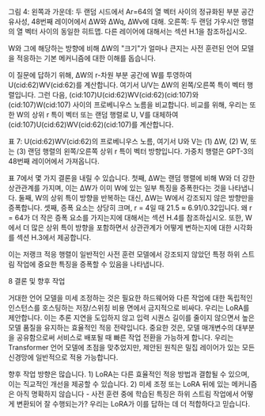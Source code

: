 그림 4: 왼쪽과 가운데: 두 랜덤 시드에서 Ar=64의 열 벡터 사이의 정규화된 부분 공간 유사성, 48번째 레이어에서 ∆W와 ∆Wq, ∆Wv에 대해. 오른쪽: 두 랜덤 가우시안 행렬의 열 벡터 사이의 동일한 히트맵. 다른 레이어에 대해서는 섹션 H.1을 참조하십시오.

W와 그에 해당하는 방향에 비해 ∆W의 "크기"가 얼마나 큰지는 사전 훈련된 언어 모델을 적응하는 기본 메커니즘에 대한 이해를 돕습니다.

이 질문에 답하기 위해, ∆W의 r-차원 부분 공간에 W를 투영하여 U(cid:62)WV(cid:62)를 계산합니다. 여기서 U/V는 ∆W의 왼쪽/오른쪽 특이 벡터 행렬입니다. 그런 다음, (cid:107)U(cid:62)WV(cid:62)(cid:107)와 (cid:107)W(cid:107) 사이의 프로베니우스 노름을 비교합니다. 비교를 위해, 우리는 또한 W의 상위 r 특이 벡터 또는 랜덤 행렬로 U, V를 대체하여 (cid:107)U(cid:62)WV(cid:62)(cid:107)를 계산합니다.

표 7: U(cid:62)WV(cid:62)의 프로베니우스 노름, 여기서 U와 V는 (1) ∆W, (2) W, 또는 (3) 랜덤 행렬의 왼쪽/오른쪽 상위 r 특이 벡터 방향입니다. 가중치 행렬은 GPT-3의 48번째 레이어에서 가져옵니다.

표 7에서 몇 가지 결론을 내릴 수 있습니다. 첫째, ∆W는 랜덤 행렬에 비해 W와 더 강한 상관관계를 가지며, 이는 ∆W가 이미 W에 있는 일부 특징을 증폭한다는 것을 나타냅니다. 둘째, W의 상위 특이 방향을 반복하는 대신, ∆W는 W에서 강조되지 않은 방향만을 증폭합니다. 셋째, 증폭 요소는 상당히 크며, r = 4일 때 21.5 ≈ 6.91/0.32입니다. 왜 r = 64가 더 작은 증폭 요소를 가지는지에 대해서는 섹션 H.4를 참조하십시오. 또한, W에서 더 많은 상위 특이 방향을 포함하면서 상관관계가 어떻게 변하는지에 대한 시각화를 섹션 H.3에서 제공합니다.

이는 저랭크 적응 행렬이 일반적인 사전 훈련 모델에서 강조되지 않았던 특정 하위 스트림 작업에 중요한 특징을 증폭할 수 있음을 나타냅니다.

8 결론 및 향후 작업

거대한 언어 모델을 미세 조정하는 것은 필요한 하드웨어와 다른 작업에 대한 독립적인 인스턴스를 호스팅하는 저장/스위칭 비용 면에서 금지적으로 비싸다. 우리는 LoRA를 제안합니다. 이는 추론 지연을 도입하지 않고 입력 시퀀스 길이를 줄이지 않으면서 높은 모델 품질을 유지하는 효율적인 적응 전략입니다. 중요한 것은, 모델 매개변수의 대부분을 공유함으로써 서비스로 배포될 때 빠른 작업 전환을 가능하게 합니다. 우리는 Transformer 언어 모델에 초점을 맞추었지만, 제안된 원칙은 밀집 레이어가 있는 모든 신경망에 일반적으로 적용 가능합니다.

향후 작업 방향은 많습니다. 1) LoRA는 다른 효율적인 적응 방법과 결합될 수 있으며, 이는 직교적인 개선을 제공할 수 있습니다. 2) 미세 조정 또는 LoRA 뒤에 있는 메커니즘은 아직 명확하지 않습니다 - 사전 훈련 중에 학습된 특징은 하위 스트림 작업에서 어떻게 변환되어 잘 수행되는가? 우리는 LoRA가 이를 답하는 데 더 적합하다고 믿습니다.